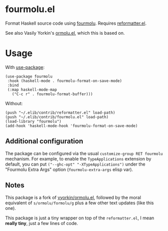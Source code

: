 # fourmolu.el

Format Haskell source code using [fourmolu](https://fourmolu.github.io).  Requires [reformatter.el](https://github.com/purcell/reformatter.el).

See also Vasily Yorkin's [ormolu.el](https://github.com/vyorkin/ormolu.el), which this is based on.

# Usage

With [use-package](https://github.com/jwiegley/use-package/):

```elisp
(use-package fourmolu
 :hook (haskell-mode . fourmolu-format-on-save-mode)
 :bind
 (:map haskell-mode-map
   ("C-c r" . fourmolu-format-buffer)))
```

Without:

```elisp
(push "~/.elib/contrib/reformatter.el" load-path)
(push "~/.elib/contrib/fourmolu.el" load-path)
(load-library "fourmolu")
(add-hook 'haskell-mode-hook 'fourmolu-format-on-save-mode)
```

## Additional configuration

The package can be configured via the usual `customize-group RET fourmolu` mechanism. For example, to enable the `TypeApplications` extension by default, you can put `("--ghc-opt" "-XTypeApplications")` under the "Fourmolu Extra Args" option (`fourmolu-extra-args` elisp var).

## Notes

This package is a fork of [vyorkin/ormolu.el](https://github.com/vyorkin/ormolu.el), followed by the moral equivalent of `s/ormolu/formolu/g` plus a few other text updates (like this one).

This package is just a tiny wrapper on top of the `reformatter.el`, I mean **really tiny**, just a few lines of code.
